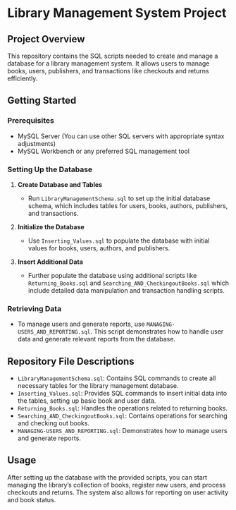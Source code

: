 
# Library Management System Project

## Project Overview
This repository contains the SQL scripts needed to create and manage a database for a library management system. It allows users to manage books, users, publishers, and transactions like checkouts and returns efficiently.

## Getting Started

### Prerequisites
- MySQL Server (You can use other SQL servers with appropriate syntax adjustments)
- MySQL Workbench or any preferred SQL management tool

### Setting Up the Database

1. **Create Database and Tables**
   - Run `LibraryManagementSchema.sql` to set up the initial database schema, which includes tables for users, books, authors, publishers, and transactions.

2. **Initialize the Database**
   - Use `Inserting_Values.sql` to populate the database with initial values for books, users, authors, and publishers.

3. **Insert Additional Data**
   - Further populate the database using additional scripts like `Returning_Books.sql` and `Searching_AND_CheckingoutBooks.sql` which include detailed data manipulation and transaction handling scripts.

### Retrieving Data
- To manage users and generate reports, use `MANAGING-USERS_AND_REPORTING.sql`. This script demonstrates how to handle user data and generate relevant reports from the database.

## Repository File Descriptions

- `LibraryManagementSchema.sql`: Contains SQL commands to create all necessary tables for the library management database.
- `Inserting_Values.sql`: Provides SQL commands to insert initial data into the tables, setting up basic book and user data.
- `Returning_Books.sql`: Handles the operations related to returning books.
- `Searching_AND_CheckingoutBooks.sql`: Contains operations for searching and checking out books.
- `MANAGING-USERS_AND_REPORTING.sql`: Demonstrates how to manage users and generate reports.

## Usage
After setting up the database with the provided scripts, you can start managing the library’s collection of books, register new users, and process checkouts and returns. The system also allows for reporting on user activity and book status.

